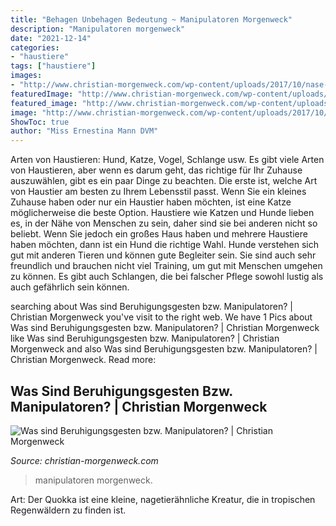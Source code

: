 ```yaml
---
title: "Behagen Unbehagen Bedeutung ~ Manipulatoren Morgenweck"
description: "Manipulatoren morgenweck"
date: "2021-12-14"
categories:
- "haustiere"
tags: ["haustiere"]
images:
- "http://www.christian-morgenweck.com/wp-content/uploads/2017/10/nase-300x181.png"
featuredImage: "http://www.christian-morgenweck.com/wp-content/uploads/2017/10/nase-300x181.png"
featured_image: "http://www.christian-morgenweck.com/wp-content/uploads/2017/10/nase-300x181.png"
image: "http://www.christian-morgenweck.com/wp-content/uploads/2017/10/nase-300x181.png"
ShowToc: true
author: "Miss Ernestina Mann DVM"
---
```



Arten von Haustieren: Hund, Katze, Vogel, Schlange usw.
Es gibt viele Arten von Haustieren, aber wenn es darum geht, das richtige für Ihr Zuhause auszuwählen, gibt es ein paar Dinge zu beachten. Die erste ist, welche Art von Haustier am besten zu Ihrem Lebensstil passt. Wenn Sie ein kleines Zuhause haben oder nur ein Haustier haben möchten, ist eine Katze möglicherweise die beste Option. Haustiere wie Katzen und Hunde lieben es, in der Nähe von Menschen zu sein, daher sind sie bei anderen nicht so beliebt. Wenn Sie jedoch ein großes Haus haben und mehrere Haustiere haben möchten, dann ist ein Hund die richtige Wahl. Hunde verstehen sich gut mit anderen Tieren und können gute Begleiter sein. Sie sind auch sehr freundlich und brauchen nicht viel Training, um gut mit Menschen umgehen zu können. Es gibt auch Schlangen, die bei falscher Pflege sowohl lustig als auch gefährlich sein können.

	

		
searching about Was sind Beruhigungsgesten bzw. Manipulatoren? | Christian Morgenweck you've visit to the right web. We have 1 Pics about Was sind Beruhigungsgesten bzw. Manipulatoren? | Christian Morgenweck like Was sind Beruhigungsgesten bzw. Manipulatoren? | Christian Morgenweck and also Was sind Beruhigungsgesten bzw. Manipulatoren? | Christian Morgenweck. Read more:
		
    
## Was Sind Beruhigungsgesten Bzw. Manipulatoren? | Christian Morgenweck

<img loading=lazy src="http://www.christian-morgenweck.com/wp-content/uploads/2017/10/nase-300x181.png" onerror="this.onerror=null;this.src='https://tse4.mm.bing.net/th?id=OIP.8RY1cUTYNTCguohoHGGYqQAAAA&amp;pid=15.1';" alt="Was sind Beruhigungsgesten bzw. Manipulatoren? | Christian Morgenweck">

_Source: christian-morgenweck.com_

>manipulatoren morgenweck. 

	

Art: Der Quokka ist eine kleine, nagetierähnliche Kreatur, die in tropischen Regenwäldern zu finden ist.

